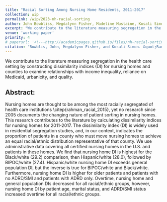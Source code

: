 ```yaml
---
title: "Racial Sorting Among Nursing Home Residents, 2011-2017"
collection: wip
permalink: /wip/2023-nh-racial-sorting
author: John Bowbliss, Megdalynn Fisher, Madeline Mustaine, Kosali Simon
excerpt: "We contribute to the literature measuring segregation in the health care setting by constructing dissimilarity indices (DI) for nursing homes and counties to examine relationships with income inequality, reliance on Medicaid, urbanicity, and quality."
venue: 'working paper'
priority: 4
# paperurl: '<!---http://academicpages.github.io/files/nh-racial-sorting.pdf --->'
citation: "Bowblis, John, Megdalynn Fisher, and Kosali Simon. &quot;Racial Sorting Among Nursing Home Residents&quot; <i>work in progress</i>."
---
```


We contribute to the literature measuring segregation in the health care setting by constructing dissimilarity indices (DI) for nursing homes and counties to examine relationships with income inequality, reliance on Medicaid, urbanicity, and quality.


## Abstract:


Nursing homes are thought to be among the most racially segregated of health care institutions \citep{rahman_racial_2015}, yet no research since 2005 documents the changing nature of patient sorting in nursing homes. This research contributes to the literature by calculating dissimilarity indices for nursing homes for 2011-2017. The dissimilarity index (DI) is widely used in residential segregation studies, and, in our context, indicates the proportion of patients in a county who must move nursing homes to achieve an equal racial/ethnic distribution representative of that county. We use administrative data covering all certified nursing homes in the U.S. and patients in these homes. We find that nursing home DI is highest for the Black/white (29.2) comparison, then Hispanic/white (28.0), followed by BIPOC/white (27.4). Hispanic/white nursing home DI exceeds general population DI, but the inverse is true for BIPOC/white and Black/white. Furthermore, nursing home DI is higher for older patients and patients with no ADRD/SMI and patients with ADRD only. Overtime, nursing home and general population DIs decreased for all racial/ethnic groups, however, nursing home DI by patient age, marital status, and ADRD/SMI status increased overtime for all racial/ethnic groups. 


<!--- [Download paper here](http://academicpages.github.io/files/nh-racial-sorting.pdf) --->
